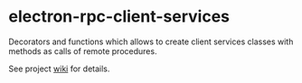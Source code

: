 # electron-rpc-client-services

Decorators and functions which allows to create client services classes with methods as calls of remote procedures.

See project [wiki](https://github.com/AlexanderSychev/electron-rpc/wiki/Electron-RPC-Client-Services) for details.
